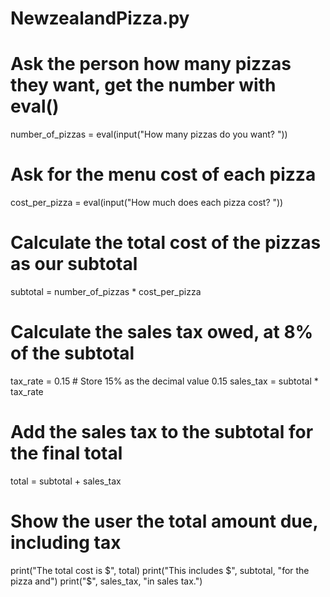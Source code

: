 # NewzealandPizza.py

# Ask the person how many pizzas they want, get the number with eval()
number_of_pizzas = eval(input("How many pizzas do you want? "))

# Ask for the menu cost of each pizza
cost_per_pizza = eval(input("How much does each pizza cost? "))

# Calculate the total cost of the pizzas as our subtotal
subtotal = number_of_pizzas * cost_per_pizza

# Calculate the sales tax owed, at 8% of the subtotal
tax_rate = 0.15     # Store 15% as the decimal value 0.15
sales_tax = subtotal * tax_rate

# Add the sales tax to the subtotal for the final total
total = subtotal + sales_tax

# Show the user the total amount due, including tax
print("The total cost is $", total)
print("This includes $", subtotal, "for the pizza and")
print("$", sales_tax, "in sales tax.")




